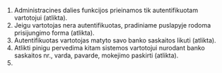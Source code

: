 1. Administracines dalies funkcijos prieinamos tik autentifikuotam vartotojui (atlikta).
2. Jeigu vartotojas nera autentifikuotas, pradiniame puslapyje rodoma prisijungimo forma (atlikta).
3. Autentifikuotas vartotojas matyto savo banko saskaitos likuti (atlikta).
4. Atlikti pinigu pervedima kitam sistemos vartotojui nurodant banko saskaitos nr., varda, pavarde, mokejimo paskirti (atlikta).
5. 
